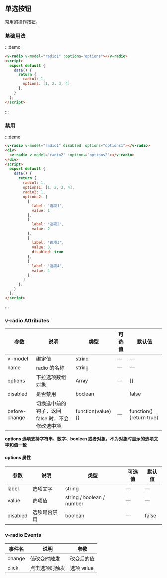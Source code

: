 ## 单选按钮

常用的操作按钮。

### 基础用法

:::demo

```html
<v-radio v-model="radio1" :options="options"></v-radio>
<script>
  export default {
    data() {
      return {
        radio1: 1,
        options: [1, 2, 3, 4]
      };
    }
  };
</script>
```

:::

### 禁用

:::demo

```html
<v-radio v-model="radio1" disabled :options="options1"></v-radio>
<div>
  <v-radio v-model="radio2" :options="options2"></v-radio>
</div>
<script>
  export default {
    data() {
      return {
        radio1: 1,
        options1: [1, 2, 3, 4],
        radio2: 1,
        options2: [
          {
            label: "选项1",
            value: 1
          },
          {
            label: "选项2",
            value: 2
          },
          {
            label: "选项3",
            value: 3,
            disabled: true
          },
          {
            label: "选项4",
            value: 4
          }
        ]
      };
    }
  };
</script>
```

:::

### v-radio Attributes

| 参数          | 说明                                            | 类型               | 可选值 | 默认值                   |
| ------------- | ----------------------------------------------- | ------------------ | ------ | ------------------------ |
| v-model       | 绑定值                                          | string             | —      | —                        |
| name          | radio 的名称                                    | string             | —      | —                        |
| options       | 下拉选项数组对象                                | Array              | —      | []                       |
| disabled      | 是否禁用                                        | boolean            |        | false                    |
| before-change | 切换选中前的钩子，返回 false 时，不会修改选中项 | function(value) {} | —      | function() {return true} |

**options 选项支持字符串、数字、boolean 或者对象，不为对象时显示的选项文字和值一致**

#### options 属性

| 参数     | 说明         | 类型                      | 可选值 | 默认值 |
| -------- | ------------ | ------------------------- | ------ | ------ |
| label    | 选项文字     | string                    | —      | —      |
| value    | 选项值       | string / boolean / number | —      | —      |
| disabled | 选项是否禁用 | boolean                   | —      | false  |

### v-radio Events

| 事件名 | 说明           | 参数       |
| ------ | -------------- | ---------- |
| change | 值改变时触发   | 改变后的值 |
| click  | 点击选项时触发 | 选项 value |
